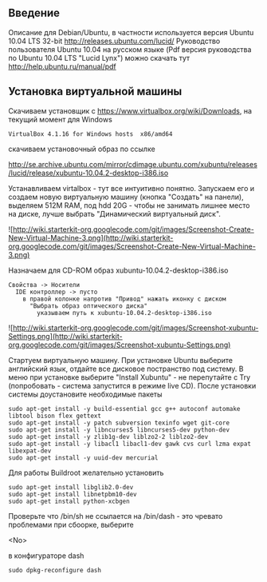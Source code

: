 ## Введение ##

Описание для Debian/Ubuntu, в частности используется версия Ubuntu 10.04 LTS 32-bit
http://releases.ubuntu.com/lucid/
Руководство пользователя Ubuntu 10.04 на русском языке (Pdf версия руководства по Ubuntu 10.04 LTS "Lucid Lynx") можно скачать тут http://help.ubuntu.ru/manual/pdf

## Установка виртуальной машины ##

Скачиваем установщик с https://www.virtualbox.org/wiki/Downloads, на текущий момент для Windows
```
VirtualBox 4.1.16 for Windows hosts  x86/amd64 
```

скачиваем установочный образ по ссылке

http://se.archive.ubuntu.com/mirror/cdimage.ubuntu.com/xubuntu/releases/lucid/release/xubuntu-10.04.2-desktop-i386.iso

Устанавливаем virtalbox - тут все интуитивно понятно. Запускаем его и создаем новую виртуальную машину (кнопка "Создать" на панели), выделяем 512М RAM, под hdd 20G - чтобы не занимать лишнее место на диске, лучше выбрать "Динамический виртуальный диск".

![http://wiki.starterkit-org.googlecode.com/git/images/Screenshot-Create-New-Virtual-Machine-3.png](http://wiki.starterkit-org.googlecode.com/git/images/Screenshot-Create-New-Virtual-Machine-3.png)

Назначаем для CD-ROM образ xubuntu-10.04.2-desktop-i386.iso
```
Свойства -> Носители
  IDE контроллер -> пусто
    в правой колонке напротив "Привод" нажать иконку с диском
      "Выбрать образ оптического диска"
        указываем путь к xubuntu-10.04.2-desktop-i386.iso
```

![http://wiki.starterkit-org.googlecode.com/git/images/Screenshot-xubuntu-Settings.png](http://wiki.starterkit-org.googlecode.com/git/images/Screenshot-xubuntu-Settings.png)

Стартуем виртуальную машину. При установке Ubuntu выберите английский язык, отдайте все дисковое постранство под систему. В меню при установке выберите "Install Xubuntu" - не перепутайте с Try (попробовать - система запустится в режиме live CD).
После установки системы доустановите необходимые пакеты

```
sudo apt-get install -y build-essential gcc g++ autoconf automake libtool bison flex gettext 
sudo apt-get install -y patch subversion texinfo wget git-core
sudo apt-get install -y libncurses5 libncurses5-dev python-dev
sudo apt-get install -y zlib1g-dev liblzo2-2 liblzo2-dev
sudo apt-get install -y libacl1 libacl1-dev gawk cvs curl lzma expat libexpat-dev
sudo apt-get install -y uuid-dev mercurial
```

Для работы Buildroot желательно установить

```
sudo apt-get install libglib2.0-dev
sudo apt-get install libnetpbm10-dev
sudo apt-get install python-xcbgen
```

Проверьте что /bin/sh не ссылается на /bin/dash - это чревато проблемами при сбоорке, выберите 

&lt;No&gt;

 в конфигураторе dash

```
sudo dpkg-reconfigure dash
```